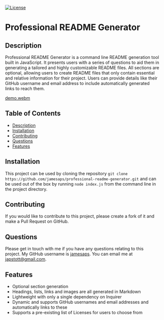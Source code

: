 [![License](https://img.shields.io/badge/License-MIT-yellow.svg)](https://opensource.org/licenses/MIT)

# Professional README Generator

## Description

Professional README Generator is a command line README generation tool built in JavaScript. It presents users with a series of questions to aid them in generating a tailored and highly customizable README files. All sections are optional, allowing users to create README files that only contain essential and relative information for their project. Users can provide details like their GitHub username and email address to include automatically generated links to reach them.

[demo.webm](https://github.com/jamesaps/professional-readme-generator/assets/10295321/25865bf8-badc-4e1d-a44f-03bb30dd3f01)


## Table of Contents

 * [Description](#description)
 * [Installation](#installation)
 * [Contributing](#contributing)
 * [Questions](#questions)
 * [Features](#features)

## Installation

This project can be used by cloning the repository `git clone https://github.com/jamesaps/professional-readme-generator.git` and can be used out of the box by running `node index.js` from the command line in the project directory.

## Contributing

If you would like to contribute to this project, please create a fork of it and make a Pull Request on GitHub.

## Questions

Please get in touch with me if you have any questions relating to this project. My GitHub username is [jamesaps](https://github.com/jamesaps). You can email me at [japstott@gmail.com](mailto:japstott@gmail.com).

## Features

 - Optional section generation
 - Headings, lists, links and images are all generated in Markdown
 - Lightweight with only a single dependency on Inquirer
 - Dynamic and supports GitHub usernames and email addresses and automatically links to these
 - Supports a pre-existing list of Licenses for users to choose from
